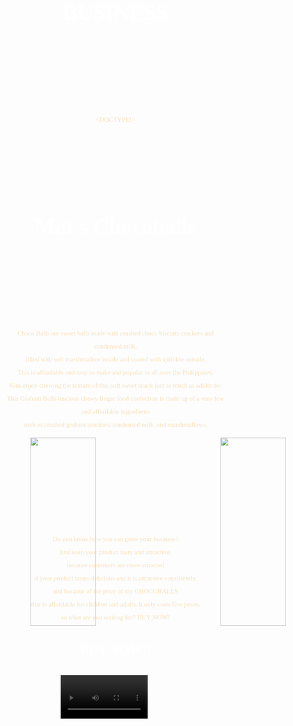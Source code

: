 # BUSINESS  

<DOCTYPE!>
<html>
<head>
<style>
h1 {
color: white;
font-family: Times New Roman;
font-size: 50px;
text-align: center;
}
h2 {
color: white;
font-family: Times New Roman;
font-size: 30px;
text-align: center;
}
p {
margin-top: 40%;
color: #F9E0BB;
font-family: Times New Roman;
font-size: 15px;
text-align: center;
line-height: 30px;

}
.button {
width: 100px;
height: 50px;
margin-left: 36%;
border-radius: 10px;
}
a {
text-decoration: none;
color: black;
}
.center {
  display: inline-block;
  margin-left: 6%;
  width: 40%;
  height: 60%;
}

body {
background-image: linear-gradient(#884A39, #C38154, #884A39);
}
.choc {
position: absolute;
width: 98%;
height: 30%;
}
video {
margin-left: 25%;
}
</style>
<title> Business Website </title>

</head>
<body>

<h1> Mat's Chocoballs </h1>
<p> Choco Balls are sweet balls made with crushed choco biscuits crackers and condensed milk,<br>
filled with soft marshmallow inside and coated with sprinkle outside. <br>
This is affordable and easy to make and popular in all over the Philippines. <br>
Kids enjoy chewing the texture of this soft sweet snack just as much as adults do! <br>
This Graham Balls luscious chewy finger food confection is made up of a very few and affordable ingredients<br>
such as crushed graham crackers, condensed milk, and marshmallows. </p>

<div class="choc"> 
<img src="b.jpg"  class="center"> 
</img>
<img src="b1.jpg" class="center">
</img>
</div>
</br>


<p> Do you know how you can grow your business? <br>
 Just keep your product tasty and attractive, <br>
  because customers are more attracted <br>
   if your product tastes delicious and it is attractive consistently, <br> and because of the price of my CHOCOBALLS <br>
    that is affordable for children and adults, it only costs five pesos, <br>
     so what are you waiting for? BUY NOW! </p> 

<h2> BUY NOW!! </h2>

</br>

<video width="200" controls>
<source src="/storage/emulated/0/HTML/BUSINESS/b4.mp4" type=video/mp4>
align: center;

</br>

<button class="button"><a href="https://drive.google.com/file/d/1KA7W8_bCnn17DKl4Ax7Vmu0DTWo8rytM/view?usp=drivesdk">Click Here!</a></button>

</body>
</html>
